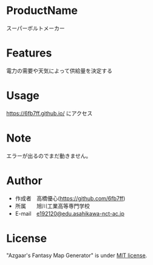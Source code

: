 # ProductName

スーパーボルトメーカー

# Features

電力の需要や天気によって供給量を決定する



# Usage

https://6fb7ff.github.io/
にアクセス

# Note

エラーが出るのでまだ動きません。

# Author

* 作成者　高橋優心(https://github.com/6fb7ff)
* 所属　　旭川工業高等専門学校
* E-mail　e192120@edu.asahikawa-nct-ac.jp

# License

"Azgaar's Fantasy Map Generator" is under [MIT license](https://en.wikipedia.org/wiki/MIT_License).
